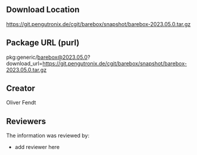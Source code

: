## Download Location

https://git.pengutronix.de/cgit/barebox/snapshot/barebox-2023.05.0.tar.gz

## Package URL (purl)

pkg:generic/barebox@2023.05.0?download_url=https://git.pengutronix.de/cgit/barebox/snapshot/barebox-2023.05.0.tar.gz

## Creator

Oliver Fendt

## Reviewers

The information was reviewed by:

* add reviewer here
